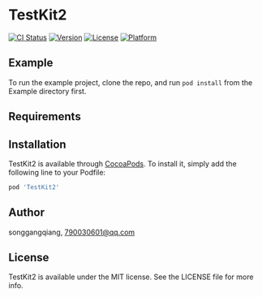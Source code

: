 # TestKit2

[![CI Status](http://img.shields.io/travis/songgangqiang/TestKit2.svg?style=flat)](https://travis-ci.org/songgangqiang/TestKit2)
[![Version](https://img.shields.io/cocoapods/v/TestKit2.svg?style=flat)](http://cocoapods.org/pods/TestKit2)
[![License](https://img.shields.io/cocoapods/l/TestKit2.svg?style=flat)](http://cocoapods.org/pods/TestKit2)
[![Platform](https://img.shields.io/cocoapods/p/TestKit2.svg?style=flat)](http://cocoapods.org/pods/TestKit2)

## Example

To run the example project, clone the repo, and run `pod install` from the Example directory first.

## Requirements

## Installation

TestKit2 is available through [CocoaPods](http://cocoapods.org). To install
it, simply add the following line to your Podfile:

```ruby
pod 'TestKit2'
```

## Author

songgangqiang, 790030601@qq.com

## License

TestKit2 is available under the MIT license. See the LICENSE file for more info.
